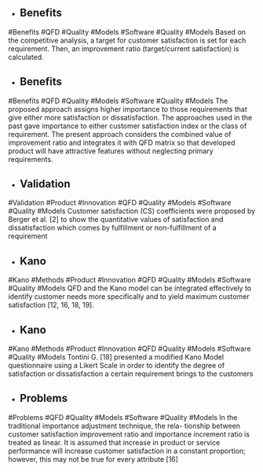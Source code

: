 - ## Benefits
#Benefits #QFD #Quality #Models #Software #Quality #Models 
Based on the competitive analysis, a target for customer satisfaction is set for each requirement. Then, an improvement ratio (target/current satisfaction) is calculated.

- ## Benefits
#Benefits #QFD #Quality #Models #Software #Quality #Models 
The proposed approach assigns higher importance to those requirements that give either more satisfaction or dissatisfaction. The approaches used in the past gave importance to either customer satisfaction index or the class of requirement. The present approach considers the combined value of improvement ratio and integrates it with QFD matrix so that developed product will have attractive features without neglecting primary requirements.

- ## Validation
#Validation #Product #Innovation #QFD #Quality #Models #Software #Quality #Models 
Customer satisfaction (CS) coefficients were proposed by Berger et al. [2] to show the quantitative values of satisfaction and dissatisfaction which comes by fulfillment or non-fulfillment of a requirement

- ## Kano
#Kano #Methods #Product #Innovation #QFD #Quality #Models #Software #Quality #Models 
QFD and the Kano model can be integrated effectively to identify customer needs more specifically and to yield maximum customer satisfaction [12, 16, 18, 19].

- ## Kano
#Kano #Methods #Product #Innovation #QFD #Quality #Models #Software #Quality #Models 
Tontini G. [18] presented a modified Kano Model questionnaire using a Likert Scale in order to identify the degree of satisfaction or dissatisfaction a certain requirement brings to the customers

- ## Problems
#Problems #QFD #Quality #Models #Software #Quality #Models 
In the traditional importance adjustment technique, the rela- tionship between customer satisfaction improvement ratio and importance increment ratio is treated as linear. It is assumed that increase in product or service performance will increase customer satisfaction in a constant proportion; however, this may not be true for every attribute [16]

